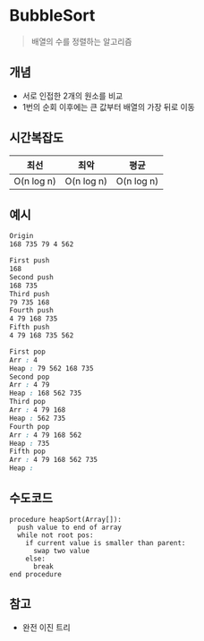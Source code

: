 # BubbleSort
  > 배열의 수를 정렬하는 알고리즘

## 개념
  * 서로 인접한 2개의 원소를 비교
  * 1번의 순회 이후에는 큰 값부터 배열의 가장 뒤로 이동
## 시간복잡도
  |최선|최악|평균|
  |:-:|:-:|:-:|
  |O(n log n)|O(n log n)|O(n log n)|
## 예시
  ```css
  Origin
  168 735 79 4 562

  First push
  168
  Second push
  168 735
  Third push
  79 735 168
  Fourth push
  4 79 168 735
  Fifth push
  4 79 168 735 562

  First pop
  Arr : 4
  Heap : 79 562 168 735
  Second pop
  Arr : 4 79
  Heap : 168 562 735
  Third pop
  Arr : 4 79 168
  Heap : 562 735
  Fourth pop
  Arr : 4 79 168 562
  Heap : 735
  Fifth pop
  Arr : 4 79 168 562 735
  Heap : 
  ```
## 수도코드
  ```
  procedure heapSort(Array[]):
    push value to end of array
    while not root pos:
      if current value is smaller than parent:
        swap two value
      else:
        break
  end procedure
  ```
## 참고
  * 완전 이진 트리